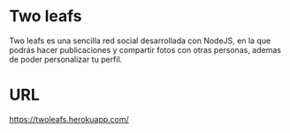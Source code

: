 # Two leafs

Two leafs es una sencilla red social desarrollada con NodeJS, en la que podrás hacer publicaciones y compartir fotos con otras personas, ademas de poder personalizar tu perfil.

# URL

https://twoleafs.herokuapp.com/

